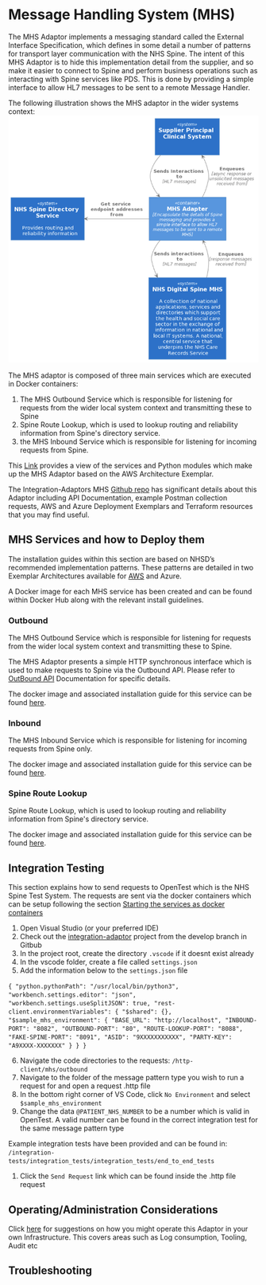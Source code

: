 # Message Handling System (MHS)

The MHS Adaptor implements a messaging standard called the External Interface Specification, which defines in some detail a number of patterns for transport layer communication with the NHS Spine. The intent of this MHS Adaptor is to hide this implementation detail from the supplier, and so make it easier to connect to Spine and perform business operations such as interacting with Spine services like PDS.  This is done by providing a simple interface to allow HL7 messages to be sent to a remote Message Handler.

The following illustration shows the MHS adaptor in the wider systems context:
![MHS System Context](../img/MHS%20HLD.png)


The MHS adaptor is composed of three main services which are executed in Docker containers:
1.	The MHS Outbound Service which is responsible for listening for requests from the wider local system context and transmitting these to Spine
2.	Spine Route Lookup, which is used to lookup routing and reliability information from Spine's directory service.
3.	the MHS Inbound Service which is responsible for listening for incoming requests from Spine.

This [Link](https://github.com/nhsconnect/integration-adaptors/blob/develop/documentation/MHSLogicalArchitecture.pdf) provides a view of the services and Python modules which make up the MHS Adaptor based on the AWS Architecture Exemplar. 

The Integration-Adaptors MHS [Github repo](https://github.com/nhsconnect/integration-adaptors/tree/develop/mhs) has significant details about this Adaptor including API Documentation, example Postman collection requests, AWS and Azure Deployment Exemplars and Terraform resources that you may find useful. 

## MHS Services and how to Deploy them

The installation guides within this section are based on NHSD’s recommended implementation patterns.  These patterns are detailed in two Exemplar Architectures available for [AWS](https://github.com/nhsconnect/integration-adaptors/blob/develop/documentation/MHSAWSDeploymentDiagram.pdf) and Azure. 

A Docker image for each MHS service has been created and can be found within Docker Hub along with the relevant install guidelines.

### Outbound
The MHS Outbound Service which is responsible for listening for requests from the wider local system context and transmitting these to Spine.

The MHS Adaptor presents a simple HTTP synchronous interface which is used to make requests to Spine via the Outbound API.
Please refer to [OutBound API](https://github.com/nhsconnect/integration-adaptors/blob/develop/mhs/outbound/openapi-docs.html) Documentation for specific details.   

The docker image and associated installation guide for this service can be found [here](https://hub.docker.com/r/nhsdev/nia-mhs-outbound).  

### Inbound
The MHS Inbound Service which is responsible for listening for incoming requests from Spine only.

The docker image and associated installation guide for this service can be found [here](https://hub.docker.com/r/nhsdev/nia-mhs-inbound).


### Spine Route Lookup
Spine Route Lookup, which is used to lookup routing and reliability information from Spine's directory service.

The docker image and associated installation guide for this service can be found [here](https://hub.docker.com/r/nhsdev/nia-mhs-route).


## Integration Testing
This section explains how to send requests to OpenTest which is the NHS Spine Test System. The requests are sent via the docker containers which can be setup following the section [Starting the services as docker containers](https://github.com/nhsconnect/integration-adaptors/tree/develop/integration-tests/integration_tests#starting-the-services-as-docker-containers)

1. Open Visual Studio (or your preferred IDE)
2. Check out the [integration-adaptor](https://github.com/nhsconnect/integration-adaptors) project from the develop branch in Gitbub
3. In the project root, create the directory `.vscode` if it doesnt exist already
4. In the vscode folder, create a file called `settings.json`
5. Add the information below to the `settings.json` file

`{
    "python.pythonPath": "/usr/local/bin/python3",
    "workbench.settings.editor": "json",
    "workbench.settings.useSplitJSON": true,
    "rest-client.environmentVariables": {
        "$shared": {},
        "$sample_mhs_environment": {
            "BASE_URL": "http://localhost",
                        "INBOUND-PORT": "8082",
                        "OUTBOUND-PORT": "80",
                        "ROUTE-LOOKUP-PORT": "8088",
                        "FAKE-SPINE-PORT": "8091",
                        "ASID": "9XXXXXXXXXXX",
                        "PARTY-KEY": "A9XXXX-XXXXXXX"
        }
    }
}`

6. Navigate the code directories to the requests: `/http-client/mhs/outbound`
7. Navigate to the folder of the message pattern type you wish to run a request for and open a request .http file
8. In the bottom right corner of VS Code, click `No Environment` and select `$sample_mhs_environment`
9. Change the data `@PATIENT_NHS_NUMBER` to be a number which is valid in OpenTest.  A valid number can be found in the correct integration test for the same message pattern type

Example integration tests have been provided and can be found in:
`/integration-tests/integration_tests/integration_tests/end_to_end_tests`
1. Click the `Send Request` link which can be found inside the .http file request

## Operating/Administration Considerations

Click [here](https://github.com/nhsconnect/integration-adaptors/blob/develop/mhs/operating-mhs-adaptor.md) for suggestions on how you might operate this Adaptor in your own Infrastructure.  This covers areas such as Log consumption, Tooling, Audit etc 

## Troubleshooting
